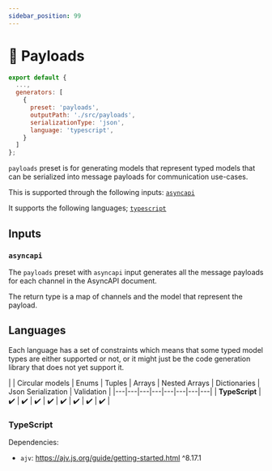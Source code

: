 ```yaml
---
sidebar_position: 99
---
```


# 🐔 Payloads

```js
export default {
  ...,
  generators: [
    {
      preset: 'payloads',
      outputPath: './src/payloads',
      serializationType: 'json', 
  	  language: 'typescript',
    }
  ]
};
```

`payloads` preset is for generating models that represent typed models that can be serialized into message payloads for communication use-cases.

This is supported through the following inputs: [`asyncapi`](#inputs)

It supports the following languages; [`typescript`](#typescript)

## Inputs

### `asyncapi`
The `payloads` preset with `asyncapi` input generates all the message payloads for each channel in the AsyncAPI document.

The return type is a map of channels and the model that represent the payload. 
 
## Languages
Each language has a set of constraints which means that some typed model types are either supported or not, or it might just be the code generation library that does not yet support it.

|  | Circular models | Enums | Tuples | Arrays | Nested Arrays | Dictionaries | Json Serialization | Validation |
|---|---|---|---|---|---|---|---|
| **TypeScript** | ✔️ | ✔️ | ✔️ | ✔️ | ✔️ | ✔️ | ✔️ | ✔️ |

### TypeScript

Dependencies: 
- `ajv`: https://ajv.js.org/guide/getting-started.html ^8.17.1
